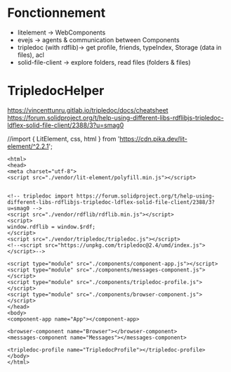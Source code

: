 # Fonctionnement
- litelement -> WebComponents
- evejs -> agents & communication between Components
- tripledoc (with rdflib)-> get profile, friends, typeIndex, Storage (data in files), acl
- solid-file-client -> explore folders, read files (folders & files)




# TripledocHelper
https://vincenttunru.gitlab.io/tripledoc/docs/cheatsheet
https://forum.solidproject.org/t/help-using-different-libs-rdflibjs-tripledoc-ldflex-solid-file-client/2388/3?u=smag0

//import { LitElement, css,  html } from 'https://cdn.pika.dev/lit-element/^2.2.1';

```
<html>
<head>
<meta charset="utf-8">
<script src="./vendor/lit-element/polyfill.min.js"></script>


<!-- tripledoc import https://forum.solidproject.org/t/help-using-different-libs-rdflibjs-tripledoc-ldflex-solid-file-client/2388/3?u=smag0 -->
<script src="./vendor/rdflib/rdflib.min.js"></script>
<script>
window.rdflib = window.$rdf;
</script>
<script src="./vendor/tripledoc/tripledoc.js"></script>
<!--<script src="https://unpkg.com/tripledoc@2.4/umd/index.js"></script>-->

<script type="module" src="./components/component-app.js"></script>
<script type="module" src="./components/messages-component.js"></script>
<script type="module" src="./components/tripledoc-profile.js"></script>
<script type="module" src="./components/browser-component.js"></script>
</head>
<body>
<component-app name="App"></component-app>

<browser-component name="Browser"></browser-component>
<messages-component name="Messages"></messages-component>

<tripledoc-profile name="TripledocProfile"></tripledoc-profile>
</body>
</html>

```
